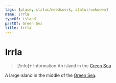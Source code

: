 ```yaml
---
tags: [place, status/needswork, status/unknown]
name: Irrla
typeOf: island
partOf: Green Sea
title: Irrla
---
```


# Irrla
>[!info]+ Information
> An  island in the [Green Sea](<../green-sea.md>)

A large island in the middle of the [Green Sea](<../green-sea.md>).

